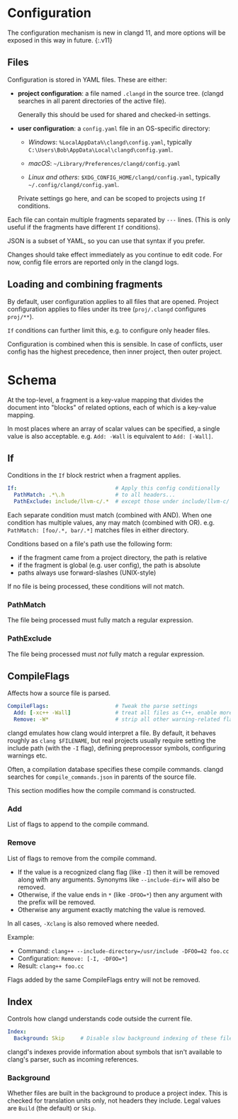 # Configuration

The configuration mechanism is new in clangd 11, and more options will be
exposed in this way in future.
{:.v11}

## Files

Configuration is stored in YAML files. These are either:

- **project configuration**: a file named `.clangd` in the source tree.
  (clangd searches in all parent directories of the active file).

  Generally this should be used for shared and checked-in settings.

- **user configuration**: a `config.yaml` file in an OS-specific directory:

  - *Windows*: `%LocalAppData%\clangd\config.yaml`, typically
    `C:\Users\Bob\AppData\Local\clangd\config.yaml`.

  - *macOS*: `~/Library/Preferences/clangd/config.yaml`

  - *Linux and others*: `$XDG_CONFIG_HOME/clangd/config.yaml`, typically
    `~/.config/clangd/config.yaml`.

  Private settings go here, and can be scoped to projects using `If` conditions.

Each file can contain multiple fragments separated by `---` lines. (This is
only useful if the fragments have different `If` conditions).

JSON is a subset of YAML, so you can use that syntax if you prefer.

Changes should take effect immediately as you continue to edit code. For now,
config file errors are reported only in the clangd logs.

## Loading and combining fragments

By default, user configuration applies to all files that are opened.
Project configuration applies to files under its tree (`proj/.clangd` configures
`proj/**`).

`If` conditions can further limit this, e.g. to configure only header files.

Configuration is combined when this is sensible. In case of conflicts, user
config has the highest precedence, then inner project, then outer project.

# Schema

At the top-level, a fragment is a key-value mapping that divides the document
into "blocks" of related options, each of which is a key-value mapping.

In most places where an array of scalar values can be specified, a single value
is also acceptable. e.g. `Add: -Wall` is equivalent to `Add: [-Wall]`.

## If

Conditions in the `If` block restrict when a fragment applies.

```yaml
If:                               # Apply this config conditionally
  PathMatch: .*\.h                # to all headers...
  PathExclude: include/llvm-c/.*  # except those under include/llvm-c/
```

Each separate condition must match (combined with AND).
When one condition has multiple values, any may match (combined with OR).
e.g. `PathMatch: [foo/.*, bar/.*]` matches files in either directory.

Conditions based on a file's path use the following form:

- if the fragment came from a project directory, the path is relative
- if the fragment is global (e.g. user config), the path is absolute
- paths always use forward-slashes (UNIX-style)

If no file is being processed, these conditions will not match.

### PathMatch

The file being processed must fully match a regular expression.

### PathExclude

The file being processed must *not* fully match a regular expression.

## CompileFlags

Affects how a source file is parsed.

```yaml
CompileFlags:                     # Tweak the parse settings
  Add: [-xc++ -Wall]              # treat all files as C++, enable more warnings
  Remove: -W*                     # strip all other warning-related flags
```

clangd emulates how clang would interpret a file.
By default, it behaves roughly as `clang $FILENAME`, but real projects usually
require setting the include path (with the `-I` flag), defining preprocessor
symbols, configuring warnings etc.

Often, a compilation database specifies these compile commands. clangd
searches for `compile_commands.json` in parents of the source file.

This section modifies how the compile command is constructed.

### Add

List of flags to append to the compile command.

### Remove

List of flags to remove from the compile command.

- If the value is a recognized clang flag (like `-I`) then it will be
  removed along with any arguments. Synonyms like `--include-dir=` will
  also be removed.
- Otherwise, if the value ends in `*` (like `-DFOO=*`) then any argument
  with the prefix will be removed.
- Otherwise any argument exactly matching the value is removed.

In all cases, `-Xclang` is also removed where needed.

Example:

- Command: `clang++ --include-directory=/usr/include -DFOO=42 foo.cc`
- Configuration: `Remove: [-I, -DFOO=*]`
- Result: `clang++ foo.cc`

Flags added by the same CompileFlags entry will not be removed.

## Index

Controls how clangd understands code outside the current file.

```yaml
Index:
  Background: Skip     # Disable slow background indexing of these files.
```

clangd's indexes provide information about symbols that isn't available to
clang's parser, such as incoming references.

### Background

Whether files are built in the background to produce a project index.
This is checked for translation units only, not headers they include.
Legal values are `Build` (the default) or `Skip`.
